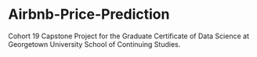 # Airbnb-Price-Prediction
Cohort 19 Capstone Project for the Graduate Certificate of Data Science at Georgetown University School of Continuing Studies.